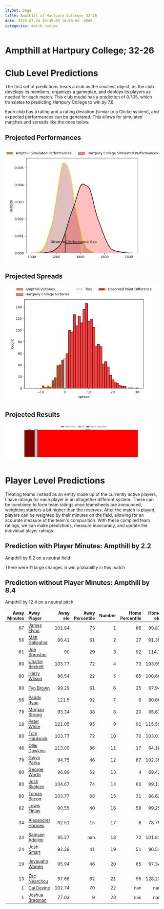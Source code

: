 ```yaml
---  
layout: page  
title: Ampthill at Hartpury College; 32-26  
date: 2023-03-24 20:45:00 18:00:00 -0500  
categories: match review  
---
```

# Ampthill at Hartpury College; 32-26

# Club Level Predictions


The first set of predictions treats a club as the smallest object, as the club develops its members, organizes a gameplan, and deploys its players as needed for each match. This club model has a prediction of 0.705, which translates to predicting Hartpury College to win by 7.8.

Each club has a rating and a rating deviation (simiar to a Glicko system), and expected performances can be generated. This allows for simulated matches and spreads like the ones below.
## Projected Performances


![Projected Performances](plots/performances_2023-03-24-HartpuryCollege-Ampthill.png)
## Projected Spreads


![Projected Spreads](plots/spreads_2023-03-24-HartpuryCollege-Ampthill.png)
## Projected Results


![Projected Results](plots/resultbar_2023-03-24-HartpuryCollege-Ampthill.png)
# Player Level Predictions


Treating teams instead as an entity made up of the currently active players, I have ratings for each player in an altogether different system. These can be combined to form team ratings once teamsheets are announced, weighting starters a bit higher than the reserves. After the match is played, players can be weighted by their minutes on the field, allowing for an accurate measure of the team's composition. With these compiled team ratings, we can make predictions, measure inaccuracy, and update the individual player ratings.
## Prediction with Player Minutes: Ampthill by 2.2


Ampthill by 6.2 on a neutral field

There were 11 large changes in win probability in this match
## Prediction without Player Minutes: Ampthill by 8.4


Ampthill by 12.4 on a neutral pitch



|   Away Minutes | Away Player                                                       |   Away elo |   Away Percentile |   Number |   Home Percentile |   Home elo | Home Player                                                               |   Home Minutes |
|---------------:|:------------------------------------------------------------------|-----------:|------------------:|---------:|------------------:|-----------:|:--------------------------------------------------------------------------|---------------:|
|             67 | [James Flynn](..//playerfiles//JamesFlynn_cleaned.md)             |     101.84 |                73 |        1 |                66 |      99.87 | [Joe Wrafter](..//playerfiles//JoeWrafter_cleaned.md)                     |             77 |
|             56 | [Matt Gallagher](..//playerfiles//MattGallagher_cleaned.md)       |      98.41 |                61 |        2 |                37 |      91.39 | [Will Tanner](..//playerfiles//WillTanner_cleaned.md)                     |             65 |
|             61 | [Joe Sproston](..//playerfiles//JoeSproston_cleaned.md)           |      90    |                29 |        3 |                92 |     114.3  | [Sam Rodman](..//playerfiles//SamRodman_cleaned.md)                       |             60 |
|             80 | [Charlie Beckett](..//playerfiles//CharlieBeckett_cleaned.md)     |     103.77 |                72 |        4 |                73 |     103.95 | [Jack Davies](..//playerfiles//JackDavies_cleaned.md)                     |             80 |
|             80 | [Harry Wilson](..//playerfiles//HarryWilson_cleaned.md)           |      86.54 |                22 |        5 |                65 |     100.66 | [Ben Glynn](..//playerfiles//BenGlynn_cleaned.md)                         |             67 |
|             80 | [Fyn Brown](..//playerfiles//FynBrown_cleaned.md)                 |      99.29 |                61 |        6 |                25 |      87.94 | [Sam Lewis](..//playerfiles//SamLewis_cleaned.md)                         |             80 |
|             56 | [Paddy Ryan](..//playerfiles//PaddyRyan_cleaned.md)               |     121.5  |                92 |        7 |                 9 |      80.66 | [Oli Robinson](..//playerfiles//OliRobinson_cleaned.md)                   |             77 |
|             79 | [Morgan Strong](..//playerfiles//MorganStrong_cleaned.md)         |      93.34 |                38 |        8 |                20 |      85.61 | [Joe Howard](..//playerfiles//JoeHoward_cleaned.md)                       |             80 |
|             18 | [Peter White](..//playerfiles//PeterWhite_cleaned.md)             |     121.05 |                95 |        9 |                91 |     115.59 | [Matty Jones](..//playerfiles//MattyJones_cleaned.md)                     |             80 |
|             80 | [Tom Hardwick](..//playerfiles//TomHardwick_cleaned.md)           |     103.77 |                72 |       10 |                70 |     103.01 | [Tommy Mathews](..//playerfiles//TommyMathews_cleaned.md)                 |             80 |
|             46 | [Ollie Dawkins](..//playerfiles//OllieDawkins_cleaned.md)         |     113.09 |                86 |       11 |                17 |      84.18 | [Matthew McNab](..//playerfiles//MatthewMcNab_cleaned.md)                 |             80 |
|             79 | [Gwyn Parks](..//playerfiles//GwynParks_cleaned.md)               |      94.75 |                46 |       12 |                67 |     102.35 | [Harry Ascherl](..//playerfiles//HarryAscherl_cleaned.md)                 |             80 |
|             80 | [George Worth](..//playerfiles//GeorgeWorth_cleaned.md)           |      96.99 |                52 |       13 |                 4 |      69.42 | [Jack Reeves](..//playerfiles//JackReeves_cleaned.md)                     |             80 |
|             80 | [Josh Skelcey](..//playerfiles//JoshSkelcey_cleaned.md)           |     104.67 |                74 |       14 |                60 |      99.13 | [Jack Bates](..//playerfiles//JackBates_cleaned.md)                       |             80 |
|             80 | [Tomas Bacon](..//playerfiles//TomasBacon_cleaned.md)             |     103.77 |                68 |       15 |                31 |      88.62 | [Jacob Morris](..//playerfiles//JacobMorris_cleaned.md)                   |             46 |
|             62 | [Lewis Finlay](..//playerfiles//LewisFinlay_cleaned.md)           |      90.55 |                40 |       16 |                58 |      99.25 | [Alex Forrester](..//playerfiles//AlexForrester_cleaned.md)               |             34 |
|             34 | [Alexandrer Harmes](..//playerfiles//AlexandrerHarmes_cleaned.md) |      82.51 |                15 |       17 |                 8 |      78.79 | [Jonathan Benz-Salomon](..//playerfiles//JonathanBenz-Salomon_cleaned.md) |             20 |
|             24 | [Samson Adejimi](..//playerfiles//SamsonAdejimi_cleaned.md)       |      95.27 |               nan |       18 |                72 |     101.81 | [Luke Stratford](..//playerfiles//LukeStratford_cleaned.md)               |             15 |
|             24 | [Josh Smart](..//playerfiles//JoshSmart_cleaned.md)               |      92.39 |                41 |       19 |                51 |      96.51 | [Nahum Merigan](..//playerfiles//NahumMerigan_cleaned.md)                 |             13 |
|             19 | [Jevaughn Warren](..//playerfiles//JevaughnWarren_cleaned.md)     |      95.94 |                46 |       20 |                65 |      97.34 | [Aristot Benz-Salomon](..//playerfiles//AristotBenz-Salomon_cleaned.md)   |              3 |
|             13 | [Zac Nearchou](..//playerfiles//ZacNearchou_cleaned.md)           |      97.66 |                62 |       21 |                95 |     128.23 | [Harry Short](..//playerfiles//HarryShort_cleaned.md)                     |              3 |
|              1 | [Cai Devine](..//playerfiles//CaiDevine_cleaned.md)               |     102.74 |                70 |       22 |               nan |     nan    | nan                                                                       |            nan |
|              1 | [Joshua Bragman](..//playerfiles//JoshuaBragman_cleaned.md)       |      77.03 |                 9 |       23 |               nan |     nan    | nan                                                                       |            nan |

